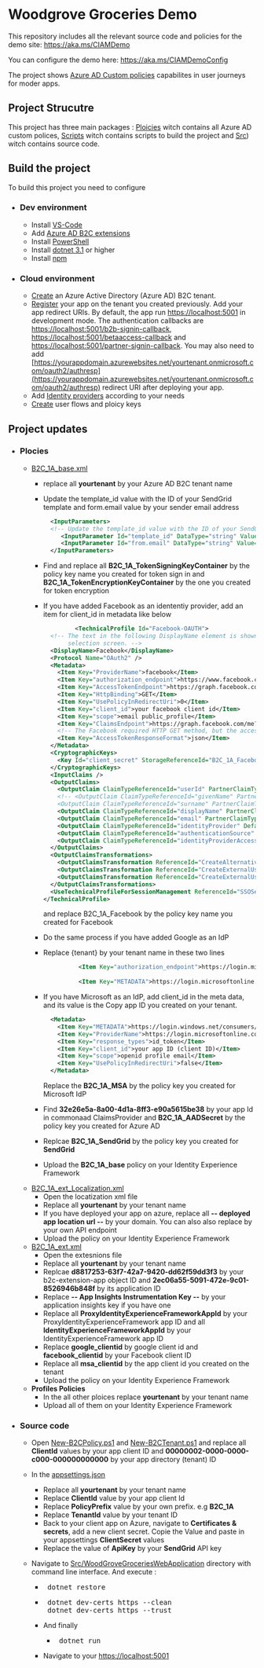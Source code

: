 # Woodgrove Groceries Demo

This repository includes all the relevant source code and policies for the demo site: <https://aka.ms/CIAMDemo>

You can configure the demo here:  <https://aka.ms/CIAMDemoConfig>

The project shows [Azure AD Custom policies](https://docs.microsoft.com/en-us/azure/active-directory-b2c/custom-policy-overview) capabilites in user journeys for moder apps.

## Project Strucutre

This project has three main packages : [Ploicies](https://github.com/azure-ad-b2c/woodgrove-groceries-demo/tree/Release/Policies) witch contains all Azure AD custom polices, [Scripts](https://github.com/azure-ad-b2c/woodgrove-groceries-demo/tree/Release/Scripts) witch contains scripts to build the project and [Src](https://github.com/azure-ad-b2c/woodgrove-groceries-demo/tree/Release/src/WoodGroveGroceriesWebApplication)) witch contains source code.


## Build the project

To build this project you need to configure

- ### Dev environment
  - Install [VS-Code](https://code.visualstudio.com/)
  - Add [Azure AD B2C extensions](https://marketplace.visualstudio.com/items?itemName=AzureADB2CTools.aadb2c)
  - Install [PowerShell](https://code.visualstudio.com/docs/languages/powershell)
  - Install [dotnet 3.1](https://dotnet.microsoft.com/en-us/download/dotnet/3.1) or higher
  - Install [npm](https://docs.npmjs.com/cli/v7/configuring-npm/install/)


 - ### Cloud environment
    - [Create](https://docs.microsoft.com/en-us/azure/active-directory-b2c/tutorial-create-tenant#:~:text=Create%20Azure%20AD%20B2C%20Tenant%201%20Sign%20in,Create%20.%20The%20domain%20...%20.%20See%20More) an Azure Active Directory (Azure AD) B2C tenant.
    - [Register](https://docs.microsoft.com/en-us/azure/active-directory-b2c/tutorial-register-applications?tabs=app-reg-ga) your app on the tenant you created previously.  Add your app redirect URIs. By default, the app run [https://localhost:5001](https://localhost:5001) in development mode. The authentication callbacks are [https://localhost:5001/b2b-signin-callback](https://localhost:5001/b2b-signin-callback), [https://localhost:5001/betaaccess-callback](https://localhost:5001/betaaccess-callback) and [https://localhost:5001/partner-signin-callback](https://localhost:5001/partner-signin-callback). You may also need to add [https://yourappdomain.azurewebsites.net/yourtenant.onmicrosoft.com/oauth2/authresp](https://yourappdomain.azurewebsites.net/yourtenant.onmicrosoft.com/oauth2/authresp) redirect URI after deploying your app.
    - Add [Identity providers](https://docs.microsoft.com/en-us/azure/active-directory-b2c/add-identity-provider) according to your needs
    - [Create](https://docs.microsoft.com/en-us/azure/active-directory-b2c/tutorial-create-user-flows?pivots=b2c-custom-policy) user flows and ploicy keys

## Project updates
  - ### **Plocies**
    - [B2C_1A_base.xml](Policies/B2C_1A_base.xml)
      - replace all **yourtenant** by your Azure AD B2C tenant name
      - Update the template_id value with the ID of your SendGrid template and form.email value by your sender email address 
        ```xml
          <InputParameters>
          <!-- Update the template_id value with the ID of your SendGrid template. -->
             <InputParameter Id="template_id" DataType="string" Value="sendgrid-templateid-invitation"/>
             <InputParameter Id="from.email" DataType="string" Value="reply@address-here"/>
          </InputParameters>
        ```
      - Find and replace all **B2C_1A_TokenSigningKeyContainer** by the policy key name you created for token sign in and **B2C_1A_TokenEncryptionKeyContainer** by the one you created  for token encryption
      - If you have added Facebook as an idententiy provider, add an item for client_id in metadata like below
        ```xml
                 <TechnicalProfile Id="Facebook-OAUTH">
          <!-- The text in the following DisplayName element is shown to the user on the claims provider 
               selection screen. -->
          <DisplayName>Facebook</DisplayName>
          <Protocol Name="OAuth2" />
          <Metadata>
            <Item Key="ProviderName">facebook</Item>
            <Item Key="authorization_endpoint">https://www.facebook.com/dialog/oauth</Item>
            <Item Key="AccessTokenEndpoint">https://graph.facebook.com/oauth/access_token</Item>
            <Item Key="HttpBinding">GET</Item>
            <Item Key="UsePolicyInRedirectUri">0</Item>
            <Item Key="client_id">your facebook client id</Item>
            <Item Key="scope">email public_profile</Item>
            <Item Key="ClaimsEndpoint">https://graph.facebook.com/me?fields=id,first_name,last_name,name,email</Item>
            <!-- The Facebook required HTTP GET method, but the access token response is in JSON format from 3/27/2017 -->
            <Item Key="AccessTokenResponseFormat">json</Item>
          </Metadata>
          <CryptographicKeys>
            <Key Id="client_secret" StorageReferenceId="B2C_1A_Facebook" />
          </CryptographicKeys>
          <InputClaims />
          <OutputClaims>
            <OutputClaim ClaimTypeReferenceId="userId" PartnerClaimType="id" />
            <!-- <OutputClaim ClaimTypeReferenceId="givenName" PartnerClaimType="first_name" />
            <OutputClaim ClaimTypeReferenceId="surname" PartnerClaimType="last_name" /> -->
            <OutputClaim ClaimTypeReferenceId="displayName" PartnerClaimType="name" />
            <OutputClaim ClaimTypeReferenceId="email" PartnerClaimType="email" />
            <OutputClaim ClaimTypeReferenceId="identityProvider" DefaultValue="facebook.com" />
            <OutputClaim ClaimTypeReferenceId="authenticationSource" DefaultValue="socialIdpAuthentication" />
            <OutputClaim ClaimTypeReferenceId="identityProviderAccessToken" PartnerClaimType="{oauth2:access_token}" />
          </OutputClaims>
          <OutputClaimsTransformations>
            <OutputClaimsTransformation ReferenceId="CreateAlternativeSecurityId" />
            <OutputClaimsTransformation ReferenceId="CreateExternalUserName" />
            <OutputClaimsTransformation ReferenceId="CreateExternalUserPrincipalName" />
          </OutputClaimsTransformations>
          <UseTechnicalProfileForSessionManagement ReferenceId="SSOSession-ExternalLogin" />
        </TechnicalProfile>
        ```
        and replace B2C_1A_Facebook by the policy key name you created for Facebook

      - Do the same process if you have added Google as an IdP
      - Replace {tenant} by your tenant name in these two lines
        ```xml
                  <Item Key="authorization_endpoint">https://login.microsoftonline.com/{tenant}/oauth2/token</Item>
                
                  <Item Key="METADATA">https://login.microsoftonline.com/{tenant}/.well-known/openid-configuration</Item>
        ```
      - If you have Microsoft as an  IdP, add client_id in the meta data, and its value is the Copy app ID you created on your tenant. 
        ```xml
          <Metadata>
            <Item Key="METADATA">https://login.windows.net/consumers/v2.0/.well-known/openid-configuration</Item>
            <Item Key="ProviderName">https://login.microsoftonline.com/9188040d-6c67-4c5b-b112-36a304b66dad/v2.0</Item>
            <Item Key="response_types">id_token</Item>
            <Item Key="client_id">your app ID (client ID)</Item>
            <Item Key="scope">openid profile email</Item>
            <Item Key="UsePolicyInRedirectUri">false</Item>
          </Metadata>
        ```
        Replace the **B2C_1A_MSA** by the policy key you created for Microsoft IdP
      - Find **32e26e5a-8a00-4d1a-8ff3-e90a5615be38** by your app Id in commonaad ClaimsProvider and **B2C_1A_AADSecret** by the policy key you created for Azure AD
      - Replcae **B2C_1A_SendGrid** by the policy key you created for **SendGrid**
      - Upload the **B2C_1A_base** policy on your Identity Experience Framework
    - [B2C_1A_ext_Localization.xml](Policies/B2C_1A_ext_Localization.xml)
        - Open the locatization xml file  
        - Replace all **yourtenant** by your tenant name
        - If you have deployed your app on azure, replace all **-- deployed app location url --** by your domain. You can also also replace by your own API endpoint
        - Upload the policy on your Identity Experience Framework
    - [B2C_1A_ext.xml](Policies/B2C_1A_ext.xml)  
        - Open the extesnions file
        - Replace all **yourtenant** by your tenant name
        - Replcae **d8817253-63f7-42a7-9420-dd62f59dd3f3** by your b2c-extension-app object ID and **2ec06a55-5091-472e-9c01-8526946b848f** by its application ID
        - Replace **-- App Insights Instrumentation Key --** by your application insights key if you have one
        - Replace all **ProxyIdentityExperienceFrameworkAppId** by your ProxyIdentityExperienceFramework app ID and all **IdentityExperienceFrameworkAppId** by your IdentityExperienceFramework app ID
        - Replace **google_clientid** by google client id and **facebook_clientid** by your Facebook client ID
        - Replace all **msa_clientid** by the app client id you created on the tenant
        - Upload the policy on your Identity Experience Framework
    - **Profiles Policies**
      - In the all other ploices replace **yourtenant** by your tenant name
      - Upload all of them on your Identity Experience Framework
  - ### **Source code**
    - Open [New-B2CPolicy.ps1](Scripts/New-B2CPolicy/New-B2CPolicy.ps1) and [New-B2CTenant.ps1](Scripts/New-B2CTenant/New-B2CTenant.ps1) and replace all **ClientId** values by your app client ID and **00000002-0000-0000-c000-000000000000** by your app directory (tenant) ID
    - In the [appsettings.json](src/WoodGroveGroceriesWebApplication/appsettings.Development.json)
      - Replace all **yourtenant** by your tenant name
      - Replace **ClientId** value by your app client Id
      - Replace **PolicyPrefix** value by your own prefix. e.g **B2C_1A**
      - Replace **TenantId** value by your tenant ID
      - Back to your client app on Azure, navigate to **Certificates & secrets**, add a new client secret. Copie the Value and paste in your appsettings **ClientSecret** values
      - Replace the value of **ApiKey** by your **SendGrid** API key

    - Navigate to [Src/WoodGroveGroceriesWebApplication](Src/WoodGroveGroceriesWebApplication/) directory with command line interface. And execute :
      - <pre> dotnet restore </pre>
      - <pre> dotnet dev-certs https --clean <br/> dotnet dev-certs https --trust </pre>
      - And finally 
        - <pre> dotnet run </pre>
      - Navigate to your [https://localhost:5001](https://localhost:5001)